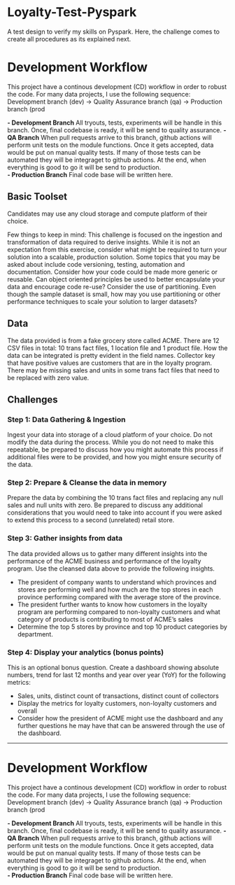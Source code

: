 # Loyalty-Test-Pyspark
A test design to verify my skills on Pyspark. Here, the challenge comes to create all procedures as its explained next.

# Development Workflow
This project have a continous development (CD) workflow in order to robust the code. For many data projects, I use the following sequence:
Development branch (dev) &rarr; Quality Assurance branch (qa) &rarr; Production branch (prod

**- Development Branch** All tryouts, tests, experiments will be handle in this branch. Once, final codebase is ready, it will be send to quality assurance. 
**- QA Branch** When pull requests arrive to this branch, github actions will perform unit tests on the module functions. Once it gets accepted, data would be put on manual quality tests. If many of those tests can be automated they will be integraget to github actions. At the end, when everything is good to go it will be send to production.  
**- Production Branch** Final code base will be written here.

## Basic Toolset
Candidates may use any cloud storage and compute platform of their choice.

Few things to keep in mind:
This challenge is focused on the ingestion and transformation of data required to derive insights. While it is not an expectation from this exercise, consider what might be required to turn your solution into a scalable, production solution. Some topics that you may be asked about include code versioning, testing, automation and documentation.
Consider how your code could be made more generic or reusable. Can object oriented principles be used to better encapsulate your data and encourage code re-use? 
Consider the use of partitioning. Even though the sample dataset is small, how may you use partitioning or other performance techniques to scale your solution to larger datasets?

## Data
The data provided is from a fake grocery store called ACME. There are 12 CSV files in total: 10 trans fact files, 1 location file and 1 product file. How the data can be integrated is pretty evident in the field names. Collector key that have positive values are customers that are in the loyalty program. There may be missing sales and units in some trans fact files that need to be replaced with zero value.

## Challenges
### Step 1: Data Gathering & Ingestion
Ingest your data into storage of a cloud platform of your choice. Do not modify the 
data during the process. While you do not need to make this repeatable, be 
prepared to discuss how you might automate this process if additional files were to 
be provided, and how you might ensure security of the data.

### Step 2: Prepare & Cleanse the data in memory
Prepare the data by combining the 10 trans fact files and replacing any null sales 
and null units with zero. Be prepared to discuss any additional considerations that 
you would need to take into account if you were asked to extend this process to a 
second (unrelated) retail store.

### Step 3: Gather insights from data
The data provided allows us to gather many different insights into the performance 
of the ACME business and performance of the loyalty program. Use the cleansed 
data above to provide the following insights.
- The president of company wants to understand which provinces and stores 
are performing well and how much are the top stores in each province 
performing compared with the average store of the province.
- The president further wants to know how customers in the loyalty program 
are performing compared to non-loyalty customers and what category of 
products is contributing to most of ACME’s sales
- Determine the top 5 stores by province and top 10 product categories by 
department.

### Step 4: Display your analytics (bonus points)
This is an optional bonus question. 
Create a dashboard showing absolute numbers, trend for last 12 months and year 
over year (YoY) for the following metrics:
- Sales, units, distinct count of transactions, distinct count of collectors
- Display the metrics for loyalty customers, non-loyalty customers and overall
- Consider how the president of ACME might use the dashboard and any further 
questions he may have that can be answered through the use of the dashboard.

---
# Development Workflow
This project have a continous development (CD) workflow in order to robust the code. For many data projects, I use the following sequence:
Development branch (dev) &rarr; Quality Assurance branch (qa) &rarr; Production branch (prod

**- Development Branch** All tryouts, tests, experiments will be handle in this branch. Once, final codebase is ready, it will be send to quality assurance. 
**- QA Branch** When pull requests arrive to this branch, github actions will perform unit tests on the module functions. Once it gets accepted, data would be put on manual quality tests. If many of those tests can be automated they will be integraget to github actions. At the end, when everything is good to go it will be send to production.  
**- Production Branch** Final code base will be written here.


